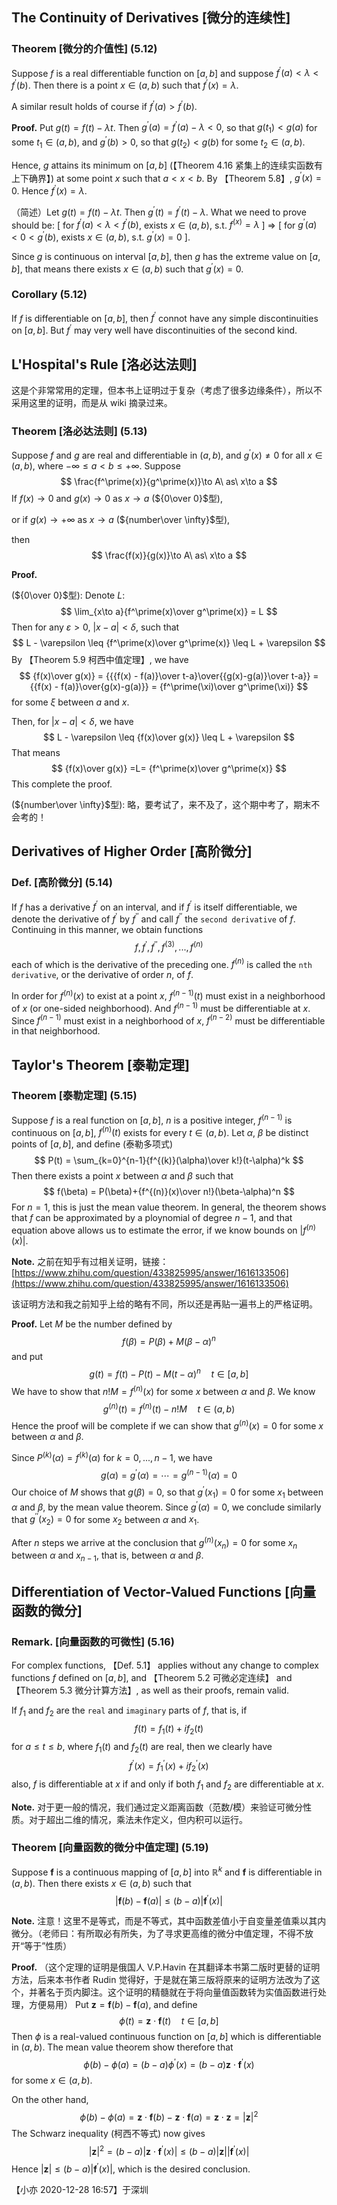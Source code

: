 ## The Continuity of Derivatives [微分的连续性]

### Theorem [微分的介值性] (5.12)

Suppose $f$ is a real differentiable function on $[a,b]$ and suppose $f^\prime(a)< \lambda< f^\prime(b)$. Then there is a point $x\in (a,b)$ such that $f^\prime(x)=\lambda$.

A similar result holds of course if $f^\prime(a)>f^\prime(b)$.

**Proof.** Put $g(t)=f(t)-\lambda t$. Then $g^\prime(a) = f^\prime(a)-\lambda< 0$, so that $g(t_1)< g(a)$ for some $t_1\in(a,b)$, and $g^\prime(b)>0$, so that $g(t_2)< g(b)$ for some $t_2\in(a,b)$.

Hence, $g$ attains its minimum on $[a,b]$ (【Theorem 4.16 紧集上的连续实函数有上下确界】) at some point $x$ such that $a< x< b$. By 【Theorem 5.8】, $g^\prime(x) = 0$. Hence $f^\prime(x) = \lambda$.

（简述）Let $g(t)=f(t)-\lambda t$. Then $g^\prime(t)=f^\prime(t)-\lambda$. What we need to prove should be: $[$ for $f^\prime(a)< \lambda < f^\prime(b)$, exists $x\in(a,b)$, s.t. $f^(x)=\lambda$ $]$ $\Longrightarrow$ $[$ for $g^\prime(a)< 0< g^\prime(b)$, exists $x\in(a,b)$, s.t. $g^\prime(x)=0$ $]$.

Since $g$ is continuous on interval $[a,b]$, then $g$ has the extreme value on $[a,b]$, that means there exists $x\in(a,b)$ such that $g^\prime(x)=0$.

### Corollary (5.12)
If $f$ is differentiable on $[a,b]$, then $f^\prime$ connot have any simple discontinuities on $[a,b]$. But $f^\prime$ may very well have discontinuities of the second kind.

## L'Hospital's Rule [洛必达法则]
这是个非常常用的定理，但本书上证明过于复杂（考虑了很多边缘条件），所以不采用这里的证明，而是从 wiki 摘录过来。

### Theorem [洛必达法则] (5.13)
Suppose $f$ and $g$ are real and differentiable in $(a,b)$, and $g^\prime(x)\neq 0$ for all $x\in(a,b)$, where $-\infty\leq a\lt b\leq +\infty$. Suppose
$$
\frac{f^\prime(x)}{g^\prime(x)}\to A\ as\ x\to a
$$
If $f(x)\to 0$ and $g(x)\to 0$ as $x\to a$ (${0\over 0}$型),

or if $g(x)\to+\infty$ as $x\to a$ (${number\over \infty}$型),

then
$$
\frac{f(x)}{g(x)}\to A\ as\ x\to a
$$

**Proof.**

(${0\over 0}$型): Denote $L$:
$$
\lim_{x\to a}{f^\prime(x)\over g^\prime(x)} = L
$$
Then for any $\varepsilon>0$, $|x-a|<\delta$, such that
$$
L - \varepsilon \leq {f^\prime(x)\over g^\prime(x)} \leq L + \varepsilon
$$
By 【Theorem 5.9 柯西中值定理】, we have
$$
{f(x)\over g(x)} = {{{f(x) - f(a)}\over t-a}\over{{g(x)-g(a)}\over t-a}} = {{f(x) - f(a)}\over{g(x)-g(a)}} = {f^\prime(\xi)\over g^\prime(\xi)}
$$
for some $\xi$ between $a$ and $x$.

Then, for $|x-a|<\delta$, we have
$$
L - \varepsilon \leq {f(x)\over g(x)} \leq L + \varepsilon
$$
That means
$$
{f(x)\over g(x)} =L= {f^\prime(x)\over g^\prime(x)}
$$
This complete the proof.

(${number\over \infty}$型): 略，要考试了，来不及了，这个期中考了，期末不会考的！

## Derivatives of Higher Order [高阶微分]

### Def. [高阶微分] (5.14)
If $f$ has a derivative $f^\prime$ on an interval, and if $f^\prime$ is itself differentiable, we denote the derivative of $f^\prime$ by $f^{\prime\prime}$ and call $f^{\prime\prime}$ the `second derivative` of $f$. Continuing in this manner, we obtain functions
$$
f,f^\prime,f^{\prime\prime},f^{(3)},...,f^{(n)}
$$
each of which is the derivative of the preceding one. $f^{(n)}$ is called the `nth derivative`, or the derivative of order $n$, of $f$.

In order for $f^{(n)}(x)$ to exist at a point $x$, $f^{(n-1)}(t)$ must exist in a neighborhood of $x$ (or one-sided neighborhood). And $f^{(n-1)}$ must be differentiable at $x$. Since $f^{(n-1)}$ must exist in a neighborhood of $x$, $f^{(n-2)}$ must be differentiable in that neighborhood.

## Taylor's Theorem [泰勒定理]

### Theorem [泰勒定理] (5.15)
Suppose $f$ is a real function on $[a,b]$, $n$ is a positive integer, $f^{(n-1)}$ is continuous on $[a,b]$, $f^{(n)}(t)$ exists for every $t\in(a,b)$. Let $\alpha$, $\beta$ be distinct points of $[a,b]$, and define (泰勒多项式)
$$
P(t) = \sum_{k=0}^{n-1}{f^{(k)}(\alpha)\over k!}(t-\alpha)^k
$$
Then there exists a point $x$ between $\alpha$ and $\beta$ such that
$$
f(\beta) = P(\beta)+{f^{(n)}(x)\over n!}(\beta-\alpha)^n
$$
For $n=1$, this is just the mean value theorem. In general, the theorem shows that $f$ can be approximated by a ploynomial of degree $n-1$, and that equation above allows us to estimate the error, if we know bounds on $|f^{(n)}(x)|$.

**Note.** 之前在知乎有过相关证明，链接：[https://www.zhihu.com/question/433825995/answer/1616133506](https://www.zhihu.com/question/433825995/answer/1616133506)

该证明方法和我之前知乎上给的略有不同，所以还是再贴一遍书上的严格证明。

**Proof.** Let $M$ be the number defined by
$$
f(\beta) = P(\beta)+M(\beta-\alpha)^n
$$
and put
$$
g(t) = f(t) - P(t) - M(t-\alpha)^n\quad t\in[a,b]
$$
We have to show that $n!M = f^{(n)}(x)$ for some $x$ between $\alpha$ and $\beta$. We know
$$
g^{(n)}(t) = f^{(n)}(t) - n!M\quad t\in(a,b)
$$
Hence the proof will be complete if we can show that $g^{(n)}(x)=0$ for some $x$ between $\alpha$ and $\beta$.

Since $P^{(k)}(\alpha) = f^{(k)}(\alpha)$ for $k=0,...,n-1$, we have
$$
g(\alpha) = g^\prime(\alpha)=\cdots=g^{(n-1)}(\alpha) = 0
$$
Our choice of $M$ shows that $g(\beta)=0$, so that $g^\prime(x_1)=0$ for some $x_1$ between $\alpha$ and $\beta$, by the mean value theorem. Since $g^\prime(\alpha)=0$, we conclude similarly that $g^{\prime\prime}(x_2)=0$ for some $x_2$ between $\alpha$ and $x_1$.

After $n$ steps we arrive at the conclusion that $g^{(n)}(x_n)=0$ for some $x_n$ between $\alpha$ and $x_{n-1}$, that is, between $\alpha$ and $\beta$.

## Differentiation of Vector-Valued Functions [向量函数的微分]

### Remark. [向量函数的可微性] (5.16)
For complex functions, 【Def. 5.1】 applies without any change to complex functions $f$ defined on $[a,b]$, and 【Theorem 5.2 可微必定连续】 and 【Theorem 5.3 微分计算方法】, as well as their proofs, remain valid.

If $f_1$ and $f_2$ are the `real` and `imaginary` parts of $f$, that is, if
$$
f(t) = f_1(t) + if_2(t)
$$
for $a\leq t\leq b$, where $f_1(t)$ and $f_2(t)$ are real, then we clearly have
$$
f^\prime(x) = f_1^\prime(x) + if_2^\prime(x)
$$
also, $f$ is differentiable at $x$ if and only if both $f_1$ and $f_2$ are differentiable at $x$.


**Note.** 对于更一般的情况，我们通过定义距离函数（范数/模）来验证可微分性质。对于超出二维的情况，乘法未作定义，但内积可以运行。

### Theorem [向量函数的微分中值定理] (5.19)
Suppose $\mathbf f$ is a continuous mapping of $[a,b]$ into $\mathbb R^k$ and $\mathbf f$ is differentiable in $(a,b)$. Then there exists $x\in(a,b)$ such that
$$
|\mathbf f(b)-\mathbf f(a)|\leq (b-a)|\mathbf f^\prime(x)|
$$

**Note.** 注意！这里不是等式，而是不等式，其中函数差值小于自变量差值乘以其内微分。（老师曰：有所取必有所失，为了寻求更高维的微分中值定理，不得不放开“等于”性质）

**Proof.** （这个定理的证明是俄国人 V.P.Havin 在其翻译本书第二版时更替的证明方法，后来本书作者 Rudin 觉得好，于是就在第三版将原来的证明方法改为了这个，并著名于页内脚注。这个证明的精髓就在于将向量值函数转为实值函数进行处理，方便易用）
Put $\mathbf z = \mathbf f(b)-\mathbf f(a)$, and define
$$
\phi(t) = \mathbf z\cdot \mathbf f(t) \quad t\in[a,b]
$$
Then $\phi$ is a real-valued continuous function on $[a,b]$ which is differentiable in $(a,b)$. The mean value theorem show therefore that
$$
\phi(b) - \phi(a) = (b-a)\phi^\prime(x) = (b-a)\mathbf z\cdot \mathbf f^\prime(x)
$$
for some $x\in(a,b)$.

On the other hand,
$$
\phi(b) - \phi(a) = \mathbf z\cdot \mathbf f(b) - \mathbf z\cdot \mathbf f(a) = \mathbf z\cdot \mathbf z = |\mathbf z|^2
$$
The Schwarz inequality (柯西不等式) now gives
$$
|\mathbf z|^2 = (b-a)|\mathbf z\cdot \mathbf f^\prime(x)|\leq (b-a)|\mathbf z||\mathbf f^\prime(x)|
$$
Hence $|\mathbf z|\leq (b-a)|\mathbf f^\prime(x)|$, which is the desired conclusion.

【小亦 2020-12-28 16:57】于深圳

